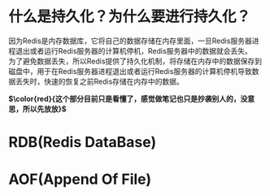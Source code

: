 # 什么是持久化？为什么要进行持久化？
因为Redis是内存数据库，它将自己的数据存储在内存里面，一旦Redis服务器进程退出或者运行Redis服务器的计算机停机，Redis服务器中的数据就会丢失。   
为了避免数据丢失，所以Redis提供了持久化机制，将存储在内存中的数据保存到磁盘中，用于在Redis服务器进程退出或者运行Redis服务器的计算机停机导致数据丢失时，快速的恢复之前Redis存储在内存中的数据。

**$\color{red}{这个部分目前只是看懂了，感觉做笔记也只是抄袭别人的，没意思，所以先放放}$**


# RDB(Redis DataBase)
# AOF(Append Of File)